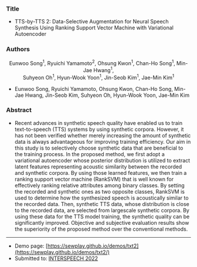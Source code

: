
### Title
- TTS-by-TTS 2: Data-Selective Augmentation for Neural Speech Synthesis Using Ranking Support Vector Machine with Variational Autoencoder
### Authors
<center> Eunwoo Song<sup>1</sup>, Ryuichi Yamamoto<sup>2</sup>, Ohsung Kwon<sup>1</sup>, Chan-Ho Song<sup>1</sup>, Min-Jae Hwang<sup>1</sup>, </center>
<center> Suhyeon Oh<sup>1</sup>, Hyun-Wook Yoon<sup>1</sup>, Jin-Seob Kim<sup>1</sup>, Jae-Min Kim<sup>1</sup> </center>


- Eunwoo Song, Ryuichi Yamamoto, Ohsung Kwon, Chan-Ho Song, Min-Jae Hwang, Jin-Seob Kim, Suhyeon Oh, Hyun-Wook Yoon, Jae-Min Kim
### Abstract
- Recent advances in synthetic speech quality have enabled us to train text-to-speech (TTS) systems by using synthetic corpora. However, it has not been verified whether merely increasing the amount of synthetic data is always advantageous for improving training efficiency. Our aim in this study is to selectively choose synthetic data that are beneficial to the training process. In the proposed method, we first adopt a variational autoencoder whose posterior distribution is utilized to extract latent features representing acoustic similarity between the recorded and synthetic corpora. By using those learned features, we then train a ranking support vector machine (RankSVM) that is well known for effectively ranking relative attributes among binary classes. By setting the recorded and synthetic ones as two opposite classes, RankSVM is used to determine how the synthesized speech is acoustically similar to the recorded data. Then, synthetic TTS data, whose distribution is close to the recorded data, are selected from largescale synthetic corpora. By using these data for the TTS model training, the synthetic quality can be significantly improved. Objective and subjective evaluation results show the superiority of the proposed method over the conventional methods.
---

- Demo page: [https://sewplay.github.io/demos/txt2](https://sewplay.github.io/demos/txt2/)
- Submitted to: [INTERSPEECH 2022](http://www.interspeech2022.org/)